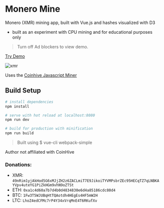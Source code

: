 # Monero Mine

Monero (XMR) mining app, built with Vue.js and hashes visualized with D3
- built as an experiment with CPU mining and for educational purposes only

> Turn off Ad blockers to view demo.

[Try Demo](https://bradoyler.github.io/xmr-miner/)

![xmr](https://user-images.githubusercontent.com/425966/34000771-2b14fe04-e0bc-11e7-99cc-85767d7e8f6a.gif)

Uses the [Coinhive Javascript Miner](https://coinhive.com/documentation/miner) 
## Build Setup

``` bash
# install dependencies
npm install

# serve with hot reload at localhost:8080
npm run dev

# build for production with minification
npm run build
```

> Built using $ vue-cli webpack-simple

Author not affiliated with CoinHive

### Donations:
- XMR: `49nRim1yjAkHod5G6xMJjZH2z6ZACLmiT7E9JikoiTYVMPsbrZEc95HECqTZ7qLNBKAYVpv4uteYG1PiZkHGm9vhN9oZTSt`
- ETH: `0xa1c4d60a7b7d4b0d4834830e6d4a85186cdc80d4`
- BTC: `1Fw3T5WJUBqHtTQAotdh4HEgEs4HF5mW2H`
- LTC: `LhoZ4edCFMc7rP4Y34xVrqMnE4T6RKufXv`
